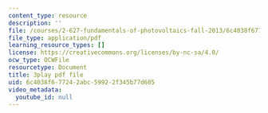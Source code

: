 ```yaml
---
content_type: resource
description: ''
file: /courses/2-627-fundamentals-of-photovoltaics-fall-2013/6c4038f677242abc59922f345b77d605_w6Gfm4D_pmw.pdf
file_type: application/pdf
learning_resource_types: []
license: https://creativecommons.org/licenses/by-nc-sa/4.0/
ocw_type: OCWFile
resourcetype: Document
title: 3play pdf file
uid: 6c4038f6-7724-2abc-5992-2f345b77d605
video_metadata:
  youtube_id: null
---
```

